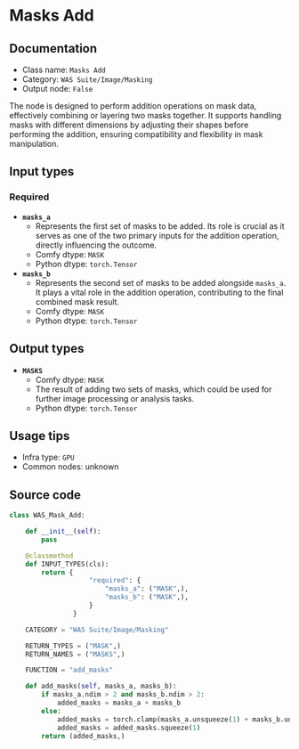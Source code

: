 # Masks Add
## Documentation
- Class name: `Masks Add`
- Category: `WAS Suite/Image/Masking`
- Output node: `False`

The node is designed to perform addition operations on mask data, effectively combining or layering two masks together. It supports handling masks with different dimensions by adjusting their shapes before performing the addition, ensuring compatibility and flexibility in mask manipulation.
## Input types
### Required
- **`masks_a`**
    - Represents the first set of masks to be added. Its role is crucial as it serves as one of the two primary inputs for the addition operation, directly influencing the outcome.
    - Comfy dtype: `MASK`
    - Python dtype: `torch.Tensor`
- **`masks_b`**
    - Represents the second set of masks to be added alongside `masks_a`. It plays a vital role in the addition operation, contributing to the final combined mask result.
    - Comfy dtype: `MASK`
    - Python dtype: `torch.Tensor`
## Output types
- **`MASKS`**
    - Comfy dtype: `MASK`
    - The result of adding two sets of masks, which could be used for further image processing or analysis tasks.
    - Python dtype: `torch.Tensor`
## Usage tips
- Infra type: `GPU`
- Common nodes: unknown


## Source code
```python
class WAS_Mask_Add:

    def __init__(self):
        pass

    @classmethod
    def INPUT_TYPES(cls):
        return {
                    "required": {
                        "masks_a": ("MASK",),
                        "masks_b": ("MASK",),
                    }
                }

    CATEGORY = "WAS Suite/Image/Masking"

    RETURN_TYPES = ("MASK",)
    RETURN_NAMES = ("MASKS",)

    FUNCTION = "add_masks"

    def add_masks(self, masks_a, masks_b):
        if masks_a.ndim > 2 and masks_b.ndim > 2:
            added_masks = masks_a + masks_b
        else:
            added_masks = torch.clamp(masks_a.unsqueeze(1) + masks_b.unsqueeze(1), 0, 255)
            added_masks = added_masks.squeeze(1)
        return (added_masks,)

```

